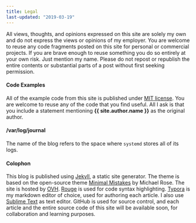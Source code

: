 ```yaml
---
title: Legal
last-updated: "2019-03-19"
---
```


All views, thoughts, and opinions expressed on this site are solely my own and do not express the views or opinions of my employer.
You are welcome to reuse any code fragments posted on this site for personal or commercial projects. If you are brave enough to reuse something you do so entirely at your own risk. Just mention my name.
Please do not repost or republish the entire contents or substantial parts of a post without first seeking permission.

#### Code Examples
All of the example code from this site is published under [MIT license](https://choosealicense.com/licenses/mit/). You are welcome to reuse any of the code that you find useful. All I ask is that you include a statement mentioning **{{ site.author.name }}** as the original author.

#### /var/log/journal

The name of the blog refers to the space where `systemd` stores all of its logs.

#### Colophon

This blog is published using [Jekyll](https://jekyllrb.com), a static site generator. The theme is based on the open-source theme [Minimal Mistakes](https://mademistakes.com/) by Michael Rose. The site is hosted by [OVH](https://www.ovh.com/). [Rouge](http://rouge.jneen.net/) is used for code syntax highlighting. [Typora](https://typora.io/) is my markdown editor of choice, used for authoring each article. I also use [Sublime Text](https://www.sublimetext.com/) as text editor. GitHub is used for source control, and each article and the entire source code of this site will be available soon, for collaboration and learning purposes.